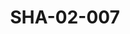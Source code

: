 ---
pid: SHA-02-007
title: SHA-02-007
language: ar
original_label: 
rights: شرحبيل احمد
location_of_original: شرحبيل احمد
photographer_or_studio: 
scanned_from: photograph 12.2 by 16.4
_date: '1962'
location: اثيوبيا، اديس ابابا
description: 'حفلة '
additional_notes: 
permission_display: 'yes'
on_server: 'no'
on_website: 'no'
permalink: /photopages/ar/SHA-02-007.html
layout: photo-page
---